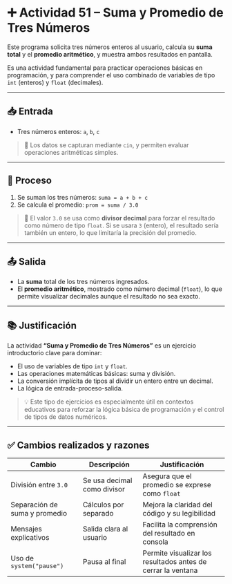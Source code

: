 # ➕ Actividad 51 – Suma y Promedio de Tres Números

Este programa solicita tres números enteros al usuario, calcula su **suma total** y el **promedio aritmético**, y muestra ambos resultados en pantalla.

Es una actividad fundamental para practicar operaciones básicas en programación, y para comprender el uso combinado de variables de tipo `int` (enteros) y `float` (decimales).

---

## 📥 Entrada

- Tres números enteros: `a`, `b`, `c`

> 🧾 Los datos se capturan mediante `cin`, y permiten evaluar operaciones aritméticas simples.

---

## 🔁 Proceso

1. Se suman los tres números: `suma = a + b + c`
2. Se calcula el promedio: `prom = suma / 3.0`

> 🧠 El valor `3.0` se usa como **divisor decimal** para forzar el resultado como número de tipo `float`. Si se usara `3` (entero), el resultado sería también un entero, lo que limitaría la precisión del promedio.

---

## 📤 Salida

- La **suma** total de los tres números ingresados.
- El **promedio aritmético**, mostrado como número decimal (`float`), lo que permite visualizar decimales aunque el resultado no sea exacto.

---

## 📚 Justificación

La actividad **“Suma y Promedio de Tres Números”** es un ejercicio introductorio clave para dominar:

- El uso de variables de tipo `int` y `float`.
- Las operaciones matemáticas básicas: suma y división.
- La conversión implícita de tipos al dividir un entero entre un decimal.
- La lógica de entrada-proceso-salida.

> 💡 Este tipo de ejercicios es especialmente útil en contextos educativos para reforzar la lógica básica de programación y el control de tipos de datos numéricos.

---

## ✅ Cambios realizados y razones

| Cambio | Descripción | Justificación |
|--------|-------------|---------------|
| División entre `3.0` | Se usa decimal como divisor | Asegura que el promedio se exprese como `float` |
| Separación de suma y promedio | Cálculos por separado | Mejora la claridad del código y su legibilidad |
| Mensajes explicativos | Salida clara al usuario | Facilita la comprensión del resultado en consola |
| Uso de `system("pause")` | Pausa al final | Permite visualizar los resultados antes de cerrar la ventana |
